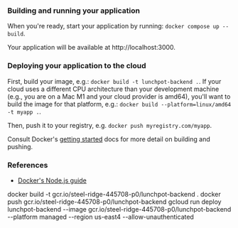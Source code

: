 ### Building and running your application

When you're ready, start your application by running:
`docker compose up --build`.

Your application will be available at http://localhost:3000.

### Deploying your application to the cloud

First, build your image, e.g.: `docker build -t lunchpot-backend .`.
If your cloud uses a different CPU architecture than your development
machine (e.g., you are on a Mac M1 and your cloud provider is amd64),
you'll want to build the image for that platform, e.g.:
`docker build --platform=linux/amd64 -t myapp .`.

Then, push it to your registry, e.g. `docker push myregistry.com/myapp`.

Consult Docker's [getting started](https://docs.docker.com/go/get-started-sharing/)
docs for more detail on building and pushing.

### References
* [Docker's Node.js guide](https://docs.docker.com/language/nodejs/)

docker build -t gcr.io/steel-ridge-445708-p0/lunchpot-backend .
docker push gcr.io/steel-ridge-445708-p0/lunchpot-backend
gcloud run deploy lunchpot-backend  --image gcr.io/steel-ridge-445708-p0/lunchpot-backend --platform managed  --region us-east4 --allow-unauthenticated